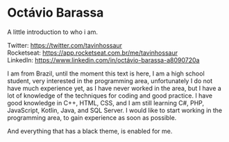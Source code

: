 # Octávio Barassa
A little introduction to who i am.

Twitter: https://twitter.com/tavinhossaur  
Rocketseat: https://app.rocketseat.com.br/me/tavinhossaur  
LinkedIn: https://www.linkedin.com/in/octávio-barassa-a8090720a

I am from Brazil, until the moment this text is here, I am a high school student, very interested in the programming area, unfortunately I do not have much experience yet, 
as I have never worked in the area, but I have a lot of knowledge of the techniques for coding and good practice.
I have good knowledge in C++, HTML, CSS, and I am still learning C#, PHP, JavaScript, Kotlin, Java, and SQL Server. 
I would like to start working in the programming area, to gain experience as soon as possible.

And everything that has a black theme, is enabled for me.
